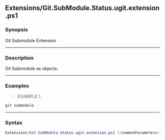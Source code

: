 Extensions/Git.SubModule.Status.ugit.extension.ps1
--------------------------------------------------




### Synopsis
Git Submodule Extension



---


### Description

Git Submodule as objects.



---


### Examples
> EXAMPLE 1

```PowerShell
git submodule
```


---


### Syntax
```PowerShell
Extensions/Git.SubModule.Status.ugit.extension.ps1 [<CommonParameters>]
```
